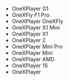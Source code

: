 - OneXPlayer G1
- OneXFly F1 Pro
- OneXPlayer OneXFly
- OneXPlayer X1 Mini
- OneXPlayer X1
- OneXPlayer 2
- OneXPlayer Mini Pro
- OneXPlayer Mini
- OneXPlayer AMD
- OneXPlayer 1S
- OneXPlayer
